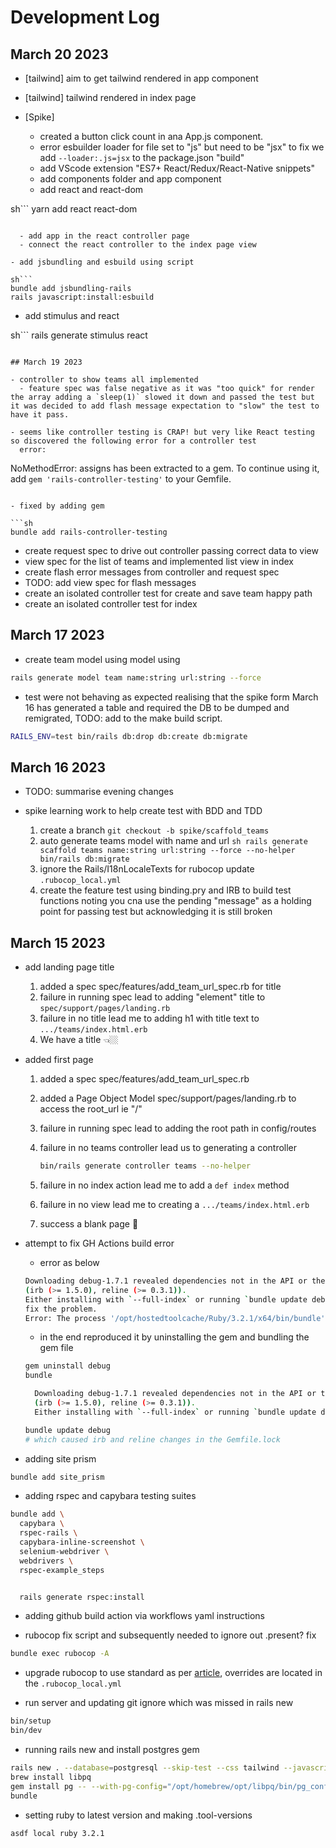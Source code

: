 # Development Log

## March 20 2023

- [tailwind] aim to get tailwind rendered in app component
- [tailwind] tailwind rendered in index page

- [Spike]
  - created a button click count in ana App.js component.
  - error esbuilder loader for file set to "js" but need to be "jsx" to fix we add `--loader:.js=jsx` to the package.json "build"
  - add VScode extension "ES7+ React/Redux/React-Native snippets"
  - add components folder and app component
  - add react and react-dom

sh```
yarn add react react-dom
```

  - add app in the react controller page
  - connect the react controller to the index page view

- add jsbundling and esbuild using script

sh```
bundle add jsbundling-rails
rails javascript:install:esbuild
```

- add stimulus and react

sh```
rails generate stimulus react
```

## March 19 2023

- controller to show teams all implemented
  - feature spec was false negative as it was "too quick" for render the array adding a `sleep(1)` slowed it down and passed the test but it was decided to add flash message expectation to "slow" the test to have it pass.

- seems like controller testing is CRAP! but very like React testing so discovered the following error for a controller test
  error:

  ```
  NoMethodError:
   assigns has been extracted to a gem. To continue using it,
   add `gem 'rails-controller-testing'` to your Gemfile.
  ```

  - fixed by adding gem

  ```sh
  bundle add rails-controller-testing
  ```

- create request spec to drive out controller passing correct data to view
- view spec for the list of teams and implemented list view in index
- create flash error messages from controller and request spec
- TODO: add view spec for flash messages
- create an isolated controller test for create and save team happy path
- create an isolated controller test for index

## March 17 2023

- create team model using model using

```sh
rails generate model team name:string url:string --force
```

- test were not behaving as expected realising that the spike form March 16 has generated a table and required the DB to be dumped and remigrated, TODO: add to the make build script.

```sh
RAILS_ENV=test bin/rails db:drop db:create db:migrate
```

## March 16 2023

- TODO: summarise evening changes

- spike learning work to help create test with BDD and TDD
  1. create a branch ```git checkout -b spike/scaffold_teams```
  2. auto generate teams model with name and url ```sh
    rails generate scaffold teams name:string url:string --force --no-helper
    bin/rails db:migrate```
  3. ignore the Rails/I18nLocaleTexts for rubocop update `.rubocop_local.yml`
  4. create the feature test using binding.pry and IRB to build test functions noting you cna use the pending "message" as a holding point for passing test but acknowledging it is still broken

## March 15 2023

- add landing page title
  1. added a spec spec/features/add_team_url_spec.rb for title
  2. failure in running spec lead to adding "element" title to `spec/support/pages/landing.rb`
  3. failure in no title lead me to adding h1 with title text to `.../teams/index.html.erb`
  4. We have a title 👈🏼

- added first page
  1. added a spec spec/features/add_team_url_spec.rb
  2. added a Page Object Model spec/support/pages/landing.rb to access the root_url ie "/"
  3. failure in running spec lead to adding the root path in config/routes
  4. failure in no teams controller lead us to generating a controller

     ```sh
     bin/rails generate controller teams --no-helper
     ```

  5. failure in no index action lead me to add a `def index` method
  6. failure in no view lead me to creating a `.../teams/index.html.erb`
  7. success a blank page 🎉

- attempt to fix GH Actions build error

  - error as below

  ```sh
  Downloading debug-1.7.1 revealed dependencies not in the API or the lockfile
  (irb (>= 1.5.0), reline (>= 0.3.1)).
  Either installing with `--full-index` or running `bundle update debug` should
  fix the problem.
  Error: The process '/opt/hostedtoolcache/Ruby/3.2.1/x64/bin/bundle' failed with exit code 34
  ```

  - in the end reproduced it by uninstalling the gem and bundling the gem file

  ```sh
  gem uninstall debug
  bundle

    Downloading debug-1.7.1 revealed dependencies not in the API or the lockfile
    (irb (>= 1.5.0), reline (>= 0.3.1)).
    Either installing with `--full-index` or running `bundle update debug` should

  bundle update debug
  # which caused irb and reline changes in the Gemfile.lock
  ```

- adding site prism

```sh
bundle add site_prism
```

- adding rspec and capybara testing suites

```sh
bundle add \
  capybara \
  rspec-rails \
  capybara-inline-screenshot \
  selenium-webdriver \
  webdrivers \
  rspec-example_steps


  rails generate rspec:install
```

- adding github build action via workflows yaml instructions

- rubocop fix script and subsequently needed to ignore out .present? fix

```sh
bundle exec rubocop -A
```

- upgrade rubocop to use standard as per [article](https://evilmartians.com/chronicles/rubocoping-with-legacy-bring-your-ruby-code-up-to-standard), overrides are located in the `.rubocop_local.yml`

- run server and updating git ignore which was missed in rails new

```sh
bin/setup
bin/dev
```

- running rails new and install postgres gem

```sh
rails new . --database=postgresql --skip-test --css tailwind --javascript esbuild --skip-git
brew install libpq
gem install pg -- --with-pg-config="/opt/homebrew/opt/libpq/bin/pg_config"
bundle
```

- setting ruby to latest version and making .tool-versions

```sh
asdf local ruby 3.2.1
```
